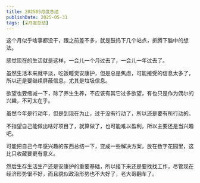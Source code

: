```yaml
---
title: 202505月度总结
publishDate: 2025-05-31
tags: [⌛️月度总结]
---
```


这个月似乎啥事都没干，跟之前差不多，就是鼓捣下几个站点，折腾下脑中的想法。

感觉现在的生活就是这样，一会儿一个月过去了，一会儿一年过去了。

虽然生活本来就平淡，吃饭睡觉安康护，但是总是焦虑，可能接受的信息太多了，所以还是要继续屏蔽信息，尤其是垃圾信息。

欲望也要缩减一下，除了养生生养，不应该有其它过多欲望，有也只是作为偶尔的兴趣，不可太在乎。

虽然今年是行动年，但是到现在为止，过于没有行动了，所以还是要有所行动的。

不指望自己能做出啥好项目了，就算做了，也可能难以盈利，所以主要还是当兴趣吧。

可能把自己今年感兴趣的东西总结一下，变成一些解决方案，放在数字花园里，这比只收藏要更有意义。

然后生存生活生产还是安康护的重要基础，所以接下来还是要找找工作，尽管现在经济形势很不好，而且貌似政治形势也不大好了，老大哥翻车了。
